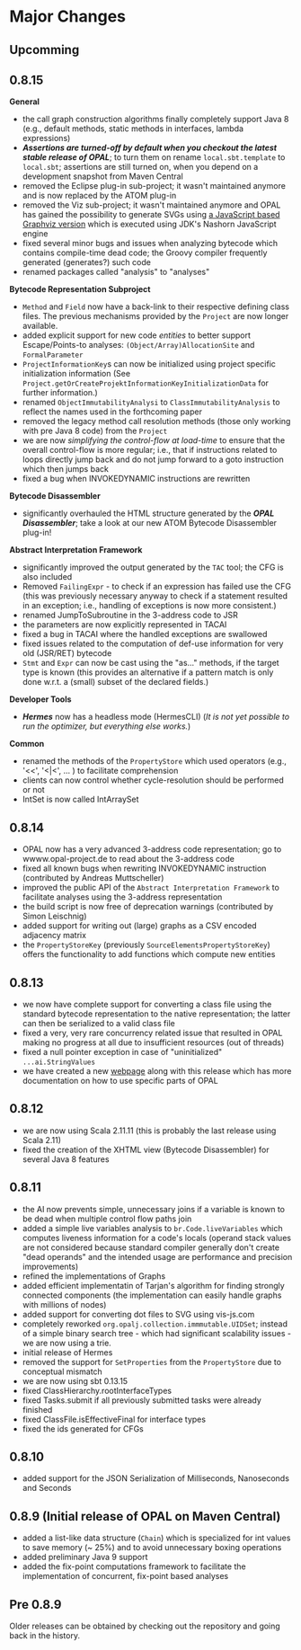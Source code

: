 # Major Changes

## Upcomming

## 0.8.15

**General**

 - the call graph construction algorithms finally completely support Java 8 (e.g., default methods, static methods in interfaces, lambda expressions)
 - ***Assertions are turned-off by default when you checkout the latest stable release of OPAL***; to turn them on rename `local.sbt.template` to `local.sbt`; assertions are still turned on, when you depend on a development snapshot from Maven Central
 - removed the Eclipse plug-in sub-project; it wasn't maintained anymore and is now replaced by the ATOM plug-in
 - removed the Viz sub-project; it wasn't maintained anymore and OPAL has gained the possibility to generate SVGs using [a JavaScript based Graphviz version](https://github.com/mdaines/viz.js) which is executed using JDK's Nashorn JavaScript engine
 - fixed several minor bugs and issues when analyzing bytecode which contains compile-time dead code; the Groovy compiler frequently generated (generates?) such code
 - renamed packages called "analysis" to "analyses"

**Bytecode Representation Subproject**

 - `Method` and `Field` now have a back-link to their respective defining class files. The previous mechanisms provided by the `Project` are now longer available.
 - added explicit support for new code *entities* to better support Escape/Points-to analyses: `(Object/Array)AllocationSite` and `FormalParameter`
 - `ProjectInformationKey`s can now be initialized using project specific initialization information
   (See `Project.getOrCreateProjektInformationKeyInitializationData` for further information.)
 - renamed `ObjectImmutabilityAnalysi` to `ClassImmutabilityAnalysis` to reflect the names used in the forthcoming paper
 - removed the legacy method call resolution methods  (those only working with pre Java 8 code) from the `Project`
 - we are now *simplifying the control-flow at load-time* to ensure that the overall control-flow is more regular; i.e., that if instructions related to loops directly jump back and do not jump forward to a goto instruction which then jumps back
 - fixed a bug when INVOKEDYNAMIC instructions are rewritten

**Bytecode Disassembler**

 - significantly overhauled the HTML structure generated by the ***OPAL Disassembler***; take a look at our new ATOM Bytecode Disassembler plug-in!

**Abstract Interpretation Framework**

 - significantly improved the output generated by the `TAC` tool; the CFG is also included
 - Removed `FailingExpr` - to check if an expression has failed use the CFG (this was previously necessary anyway to check if a statement resulted in an exception; i.e., handling of exceptions is now more consistent.)
 - renamed JumpToSubroutine in the 3-address code to JSR
 - the parameters are now explicitly represented in TACAI
 - fixed a bug in TACAI where the handled exceptions are swallowed
 - fixed issues related to the computation of def-use information for very old (JSR/RET) bytecode
 - `Stmt` and `Expr` can now be cast using the "as..." methods, if the target type is known (this provides an alternative if a pattern match is only done w.r.t. a (small) subset of the declared fields.)

**Developer Tools**

 - ***Hermes*** now has a headless mode (HermesCLI) (*It is not yet possible to run the optimizer, but everything else works.*)

**Common**

 - renamed the methods of the `PropertyStore` which used operators (e.g., '<<', '<|<', ... ) to facilitate comprehension
 - clients can now control whether cycle-resolution should be performed or not
 - IntSet is now called IntArraySet

## 0.8.14
 - OPAL now has a very advanced 3-address code representation; go to wwww.opal-project.de to read about the 3-address code
 - fixed all known bugs when rewriting INVOKEDYNAMIC instruction (contributed by Andreas Muttscheller)
 - improved the public API of the `Abstract Interpretation Framework` to facilitate analyses using the 3-address representation
 - the build script is now free of deprecation warnings (contributed by Simon Leischnig)
 - added support for writing out (large) graphs as a CSV encoded adjacency matrix
 - the `PropertyStoreKey` (previously `SourceElementsPropertyStoreKey`) offers the functionality to add functions which compute new entities

## 0.8.13
 - we now have complete support for converting a class file using the standard bytecode representation to the native representation; the latter can then be serialized to a valid class file
 - fixed a very, very rare concurrency related issue that resulted in OPAL making no progress at all due to insufficient resources (out of threads)
 - fixed a null pointer exception in case of "uninitialized" `...ai.StringValues`
 - we have created a new [webpage](http://www.opal-project.de) along with this release which has more documentation on how to use specific parts of OPAL

## 0.8.12
 - we are now using Scala 2.11.11 (this is probably the last release using Scala 2.11)
 - fixed the creation of the XHTML view (Bytecode Disassembler) for several Java 8 features

## 0.8.11
 - the AI now prevents simple, unnecessary joins if a variable is known to be dead when multiple control flow paths join
 - added a simple live variables analysis to `br.Code.liveVariables` which computes liveness information for a code's locals (operand stack values are not considered because standard compiler generally don't create "dead operands" and the intended usage are performance and precision improvements)
 - refined the implementations of Graphs
 - added efficient implementatin of Tarjan's algorithm for finding strongly connected components (the implementation can easily handle graphs with millions of nodes)
 - added support for converting dot files to SVG using vis-js.com
 - completely reworked `org.opalj.collection.immmutable.UIDSet`; instead of a simple binary search tree - which had significant scalability issues - we are now using a trie.
 - initial release of Hermes
 - removed the support for `SetProperties` from the `PropertyStore` due to conceptual mismatch
 - we are now using sbt 0.13.15
 - fixed ClassHierarchy.rootInterfaceTypes
 - fixed Tasks.submit if all previously submitted tasks were already finished
 - fixed ClassFile.isEffectiveFinal for interface types
 - fixed the ids generated for CFGs

## 0.8.10
 - added support for the JSON Serialization of Milliseconds, Nanoseconds and Seconds

## 0.8.9 (Initial release of OPAL on Maven Central)
 - added a list-like data structure (`Chain`) which is specialized for int values to save memory
 (~ 25%) and to avoid unnecessary boxing operations
 - added preliminary Java 9 support
 - added the fix-point computations framework to facilitate the implementation of concurrent, fix-point based analyses

## Pre 0.8.9
Older releases can be obtained by checking out the repository and going back in the history.
